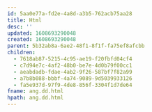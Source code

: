 ```yaml
---
id: 5aa0e77a-fd2e-4a8d-a3b5-762acb75aa28
title: Html
desc: ''
updated: 1608693290048
created: 1608693290048
parent: 5b32ab8a-6ae2-48f1-8f1f-fa75ef8afcbb
children:
  - 7618ab87-5215-4c95-ae19-f20fbfd04cf4
  - c7d94e7c-4af2-48b0-be7e-4d0b79f00cc1
  - aeabdadb-fdae-4ab2-9f26-587bf7f82a99
  - a7b8b088-bbbf-4a74-9089-9d5039933126
  - fa5e937d-97f9-4de8-856f-3304f1d7de64
fname: ang.dd.html
hpath: ang.dd.html
---
```



